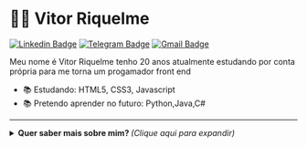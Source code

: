 # :man_technologist: Vitor Riquelme
<!--contatos-->
[![Linkedin Badge](https://img.shields.io/badge/-LinkedIn-blue?style=for-the-badge&logo=Linkedin&logoColor=white&link=https://www.linkedin.com/in/vitor-riquelme-986496222/)](https://www.linkedin.com/in/vitor-riquelme-986496222/)
[![Telegram Badge](https://img.shields.io/badge/-Telegram-1ca0f1?style=for-the-badge&labelColor=1ca0f1&logo=telegram&logoColor=white&link=https://t.me/vitoriquelme)](https://t.me/vitoriquelme)
[![Gmail Badge](https://img.shields.io/badge/-Gmail-c14438?style=for-the-badge&logo=Gmail&logoColor=white&link=mailto:vitoriquelme1@gmail.com)](mailto:vitoriquelme1@gmail.com)

<!-- uma introdução basica falando sobre mim-->
Meu nome é Vitor Riquelme  tenho 20 anos atualmente estudando por conta própria para me torna um progamador front end

- :books: Estudando: HTML5, CSS3, Javascript
- :books: Pretendo aprender no futuro: Python,Java,C#

---

<details>
  <summary> <b> Quer saber mais sobre mim? </b> <i>(Clique aqui para expandir)</i> </summary></br>
  <!-- detalhes sobre mim e como eu sou -->
  
  - Comecei a me interessar por progamação no começo de 2022, mas nunca passava na minha cabeça começar a progamar já que eu estava cursando uma faculdade na época, porém depois de muito refletir sobre, percebi que não era aquilo que eu realmente queria fazer, deixei a faculdade pra trás no final de abril e comecei a me focar em programação, mais especificamente em front end o qual despertou o meu interesse.
  
  - Sou uma pessoa calma e até um pouco introvertida porém isso não me impede de trabalhar em equipe ou ter boas relações com as peessoas, lido bem melhor seguindo ordens do que dando elas mas se eu tiver alguma ideia ou algo que me incomode não tenho medo de falar e dar as minhas opiniões.
  
  - Sou totalmente aberto a dicas e criticas acho que essa é a melhor forma de se tornar excelente em algo
  
  ---
  <!-- a parte de status que deixa o perfil "bonitinho"-->
  ### Github stats
 </br><a href="https://github.com/VitorRiquelme/github-readme-stats">
    <img align="center" src="https://github-readme-stats.vercel.app/api?username=VitorRiquelme&show_icons=true&count_private=true&theme=tokyonight&hide=issues" />
  </a>
  
 <a href="https://github.com/VitorRiquelme/github-readme-stats">
    <img align="center" src="https://github-readme-stats.vercel.app/api/top-langs/?username=VitorRiquelme&layout=compact&langs_count=7&theme=tokyonight"/>
  </a>
  
  ---
  ### Tecnologias usadas
  
  <img align="center" alt="Rafa-Js" height="30" width="40" src="https://raw.githubusercontent.com/devicons/devicon/master/icons/javascript/javascript-plain.svg">
  <img align="center" alt="Rafa-HTML" height="30" width="40" src="https://raw.githubusercontent.com/devicons/devicon/master/icons/html5/html5-original.svg">
  <img align="center" alt="Rafa-CSS" height="30" width="40" src="https://raw.githubusercontent.com/devicons/devicon/master/icons/css3/css3-original.svg">
  
  
  ---
   <a href="https://github.com/VitorRiquelme/github-profile-views-counter">
    <img src="https://komarev.com/ghpvc/?username=VitorRiquelme">
 
